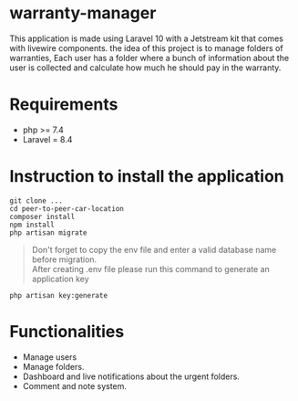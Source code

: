 # warranty-manager
This application is made using Laravel 10 with a Jetstream kit that comes with livewire components. the idea of this project is to manage folders of warranties, Each user has a folder where a bunch of information about the user is collected and calculate how much he should pay in the warranty.

# Requirements
- php >= 7.4
- Laravel = 8.4
 
# Instruction to install the application
```
git clone ...
cd peer-to-peer-car-location
composer install
npm install
php artisan migrate
```
> Don't forget to copy the env file and enter a valid database name before migration.  
> After creating .env file please run this command to generate an application key 
```
php artisan key:generate
```

# Functionalities
- Manage users
- Manage folders.
- Dashboard and live notifications about the urgent folders.
- Comment and note system.
